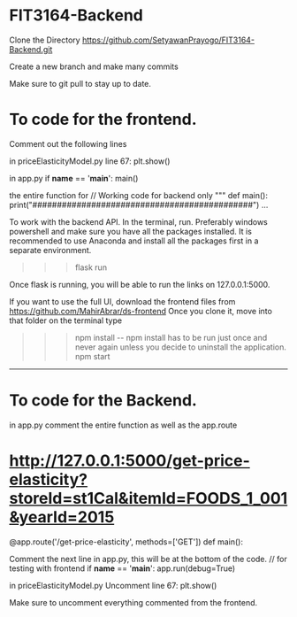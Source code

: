 # FIT3164-Backend

Clone the Directory https://github.com/SetyawanPrayogo/FIT3164-Backend.git

Create a new branch and make many commits

Make sure to git pull to stay up to date.


# To code for the frontend.
Comment out the following lines

in priceElasticityModel.py
line 67:     plt.show()

in app.py
if __name__ == '__main__':
    main()

the entire function for 
// Working code for backend only
"""
def main():   
    print("#############################################")
    ...

To work with the backend API. In the terminal, run. Preferably windows powershell and make sure you have all the packages installed. It is recommended to use Anaconda and install all the packages first in a separate environment.
>>> flask run

Once flask is running, you will be able to run the links on 127.0.0.1:5000.

If you want to use the full UI, download the frontend files from 
https://github.com/MahirAbrar/ds-frontend
Once you clone it, move into that folder
on the terminal type
>>>npm install
-- npm install has to be run just once and never again unless you decide to uninstall the application.
>>>npm start
---------------------------


# To code for the Backend.
in app.py
comment the entire function as well as the app.route
# http://127.0.0.1:5000/get-price-elasticity?storeId=st1Cal&itemId=FOODS_1_001&yearId=2015
@app.route('/get-price-elasticity', methods=['GET'])
def main():   

Comment the next line in app.py, this will be at the bottom of the code.
// for testing with frontend
if __name__ == '__main__':
    app.run(debug=True)

in priceElasticityModel.py
Uncomment line 67:     plt.show()

Make sure to uncomment everything commented from the frontend.
